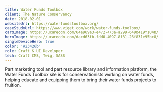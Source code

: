 ```yaml
---
title: Water Funds Toolbox
client: The Nature Conservancy
date: 2018-02-01
websiteUrl: https://waterfundstoolbox.org/
caseStudyUrl: https://www.viget.com/work/water-funds-toolbox/
cardImage: https://ucarecdn.com/64e969a3-e472-473a-a299-649b419f104b/
heroImage: https://ucarecdn.com/dacd63fb-fdd0-4097-8f31-26f831e95bc8/
singleDeviceHero: true
color: '#23426b'
role: Craft & UI Developer
tech: Craft CMS, Twig, SASS
---
```


Part marketing tool and part resource library and information platform, the Water Funds Toolbox site is for conservationists working on water funds, helping educate and equipping them to bring their water funds projects to fruition.
